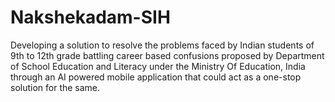 # Nakshekadam-SIH
Developing a solution to resolve the problems faced by Indian students of 9th to 12th grade battling career based confusions proposed by Department of School Education and Literacy under the Ministry Of Education, India through an AI powered mobile application that could act as a one-stop solution for the same.
